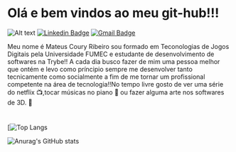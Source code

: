 

<h1>Olá e bem vindos ao meu git-hub!!!</h1>


![Alt text](https://media.giphy.com/media/LmNwrBhejkK9EFP504/giphy.gif) [![Linkedin Badge](https://img.shields.io/badge/-Mateus%20Coury-6633cc?style=flat-square&logo=Linkedin&logoColor=white&link=https://www.linkedin.com/in/mateus-coury-90463a163/)](https://www.linkedin.com/in/mateus-coury-90463a163/) 
[![Gmail Badge](https://img.shields.io/badge/-mateuscoury@gmail.com-6633cc?style=flat-square&logo=Gmail&logoColor=white&link=mailto:mateuscoury@gmail.com)](mailto:mateuscoury@gmail.com)



Meu nome é Mateus Coury Ribeiro sou formado em Teconologias de Jogos Digitais pela Universidade FUMEC e estudante de desenvolvimento de softwares na Trybe!!
A cada dia busco fazer de mim uma pessoa melhor que ontém e levo como príncipio sempre me desenvolver tanto tecnicamente como socialmente a fim de me tornar um  profissional  competente na área de tecnologia!!No tempo livre gosto de ver uma série do netflix  :tv:,tocar músicas no piano  :musical_keyboard: ou fazer alguma arte  nos softwares de 3D.  :art:



<h1></h1>


[![Top Langs](https://github-readme-stats.vercel.app/api/top-langs/?username=anuraghazra&layout=compact)

![Anurag's GitHub stats](https://github-readme-stats.vercel.app/api?username=mateuscoury&show_icons=true&theme=radical)
